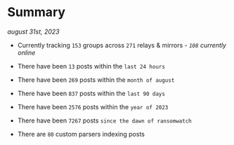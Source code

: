 
# Summary
_august 31st, 2023_

- Currently tracking `153` groups across `271` relays & mirrors - _`108` currently online_

- There have been `13` posts within the `last 24 hours`

- There have been `269` posts within the `month of august`

- There have been `837` posts within the `last 90 days`

- There have been `2576` posts within the `year of 2023`

- There have been `7267` posts `since the dawn of ransomwatch`

- There are `80` custom parsers indexing posts
